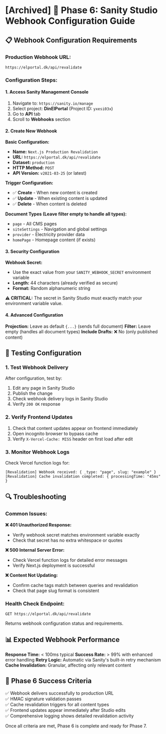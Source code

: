 # [Archived] 🔗 Phase 6: Sanity Studio Webhook Configuration Guide

## 📋 **Webhook Configuration Requirements**

### **Production Webhook URL:** 
```
https://elportal.dk/api/revalidate
```

### **Configuration Steps:**

#### **1. Access Sanity Management Console**
1. Navigate to: `https://sanity.io/manage`
2. Select project: **DinElPortal** (Project ID: `yxesi03x`)
3. Go to **API** tab
4. Scroll to **Webhooks** section

#### **2. Create New Webhook**
**Basic Configuration:**
- **Name:** `Next.js Production Revalidation`
- **URL:** `https://elportal.dk/api/revalidate`
- **Dataset:** `production`
- **HTTP Method:** `POST`
- **API Version:** `v2021-03-25` (or latest)

**Trigger Configuration:**
- ✅ **Create** - When new content is created
- ✅ **Update** - When existing content is updated  
- ✅ **Delete** - When content is deleted

**Document Types (Leave filter empty to handle all types):**
- `page` - All CMS pages
- `siteSettings` - Navigation and global settings
- `provider` - Electricity provider data
- `homePage` - Homepage content (if exists)

#### **3. Security Configuration**
**Webhook Secret:**
- Use the exact value from your `SANITY_WEBHOOK_SECRET` environment variable
- **Length:** 44 characters (already verified as secure)
- **Format:** Random alphanumeric string

**⚠️ CRITICAL:** The secret in Sanity Studio must exactly match your environment variable value.

#### **4. Advanced Configuration**
**Projection:** Leave as default `{...}` (sends full document)
**Filter:** Leave empty (handles all document types)
**Include Drafts:** ❌ No (only published content)

## 🧪 **Testing Configuration**

### **1. Test Webhook Delivery**
After configuration, test by:
1. Edit any page in Sanity Studio
2. Publish the change
3. Check webhook delivery logs in Sanity Studio
4. Verify `200 OK` response

### **2. Verify Frontend Updates**
1. Check that content updates appear on frontend immediately
2. Open incognito browser to bypass cache
3. Verify `X-Vercel-Cache: MISS` header on first load after edit

### **3. Monitor Webhook Logs**
Check Vercel function logs for:
```
[Revalidation] Webhook received: { _type: "page", slug: "example" }
[Revalidation] Cache invalidation completed: { processingTime: "45ms" }
```

## 🔍 **Troubleshooting**

### **Common Issues:**

**❌ 401 Unauthorized Response:**
- Verify webhook secret matches environment variable exactly
- Check that secret has no extra whitespace or quotes

**❌ 500 Internal Server Error:**
- Check Vercel function logs for detailed error messages
- Verify Next.js deployment is successful

**❌ Content Not Updating:**
- Confirm cache tags match between queries and revalidation
- Check that page slug format is consistent

### **Health Check Endpoint:**
```
GET https://elportal.dk/api/revalidate
```
Returns webhook configuration status and requirements.

## 📊 **Expected Webhook Performance**

**Response Time:** < 100ms typical
**Success Rate:** > 99% with enhanced error handling
**Retry Logic:** Automatic via Sanity's built-in retry mechanism
**Cache Invalidation:** Granular, affecting only relevant content

## 🎯 **Phase 6 Success Criteria**

✅ Webhook delivers successfully to production URL  
✅ HMAC signature validation passes  
✅ Cache revalidation triggers for all content types  
✅ Frontend updates appear immediately after Studio edits  
✅ Comprehensive logging shows detailed revalidation activity  

Once all criteria are met, Phase 6 is complete and ready for Phase 7.

